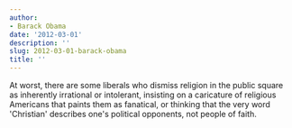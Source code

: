 ```yaml
---
author:
- Barack Obama
date: '2012-03-01'
description: ''
slug: 2012-03-01-barack-obama
title: ''
---
```

At worst, there are some liberals who dismiss religion in the public square as inherently irrational or intolerant, insisting on a caricature of religious Americans that paints them as fanatical, or thinking that the very word 'Christian' describes one's political opponents, not people of faith.



